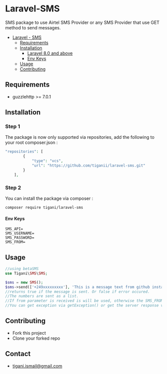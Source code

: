 # Laravel-SMS

SMS package to use Airtel SMS Provider or any SMS Provider that use GET method to send messages.

- [Laravel - SMS](#laravel-sms)
    - [Requirements](#requirements)
    - [Installation](#installation)
        - [Laravel 8.0 and above](#laravel-80-and-above)
        - [Env Keys](#env-keys)
    - [Usage](#usage)
    - [Contributing](#contributing)

## Requirements
- guzzlehttp >= 7.0.1

## Installation

### Step 1
The package is now only supported via repositories, add the following to your root composer.json :

```php
"repositories": [
        {
            "type": "vcs",
            "url": "https://github.com/tiganii/laravel-sms.git"
        }
    ],
```
### Step 2
You can install the package via composer :

```shell
composer require tigani/laravel-sms
```

#### Env Keys
```dotenv
SMS_API=
SMS_USERNAME=
SMS_PASSWORD=
SMS_FROM=
```
## Usage
```php
//using betaSMS
use Tigani\SMS\SMS;

$sms = new SMS();
$sms->send(['+249xxxxxxxxx'], 'This is a message text from github installed package');
//returns true if the message is sent. Or false if error occured.
//The numbers are sent as a list.
//If from parameter is received is will be used, otherwise the SMS_FROM from .env will be used
//You can get exception via getException() or get the server response via getResponse()
```

## Contributing
- Fork this project
- Clone your forked repo

## Contact
- tigani.ismail@gmail.com


